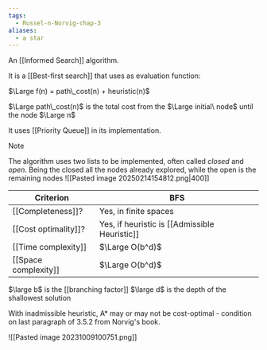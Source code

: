 ```yaml
---
tags:
  - Russel-n-Norvig-chap-3
aliases:
  - a star
---
```

An [[Informed Search]] algorithm.

It is a [[Best-first search]] that uses as evaluation function:

$\Large f(n) = path\_cost(n) + heuristic(n)$

$\Large path\_cost(n)$ is the total cost from the $\Large initial\ node$ until the node $\Large n$

It uses [[Priority Queue]] in its implementation.

>[!note]
>The algorithm uses two lists to be implemented, often called *closed* and *open*. Being the closed all the nodes already explored, while the open is the remaining nodes
>![[Pasted image 20250214154812.png|400]]

| Criterion | BFS |
| --------- | --- |
| [[Completeness]]? | Yes, in finite spaces |
| [[Cost optimality]]? | Yes, if heuristic is [[Admissible Heuristic]] |
| [[Time complexity]] | $\Large O(b^d)$ |
| [[Space complexity]] | $\Large O(b^d)$ |
$\large b$ is the [[branching factor]]
$\large d$ is the depth of the shallowest solution

With inadmissible heuristic, A* may or may not be cost-optimal - condition on last paragraph of 3.5.2 from Norvig's book.

![[Pasted image 20231009100751.png]]
